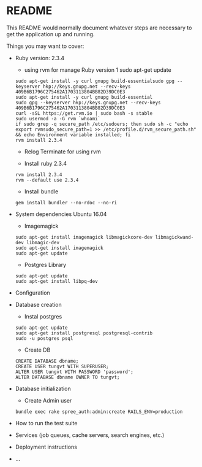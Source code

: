 # README

This README would normally document whatever steps are necessary to get the
application up and running.

Things you may want to cover:

* Ruby version: 2.3.4 
    - using rvm for manage Ruby version  1  sudo apt-get update
    ```
    sudo apt-get install -y curl gnupg build-essentialsudo gpg --keyserver hkp://keys.gnupg.net --recv-keys 409B6B1796C275462A1703113804BB82D39DC0E3
    sudo apt-get install -y curl gnupg build-essential
    sudo gpg --keyserver hkp://keys.gnupg.net --recv-keys 409B6B1796C275462A1703113804BB82D39DC0E3
    curl -sSL https://get.rvm.io | sudo bash -s stable
    sudo usermod -a -G rvm `whoami`
    if sudo grep -q secure_path /etc/sudoers; then sudo sh -c "echo export rvmsudo_secure_path=1 >> /etc/profile.d/rvm_secure_path.sh" && echo Environment variable installed; fi
   rvm install 2.3.4
   ```
   - Relog Terminate for using rvm 

   - Install ruby 2.3.4 
   ```
   rvm install 2.3.4
   rvm --default use 2.3.4
   ```
   - Install bundle
   ``` 
   gem install bundler --no-rdoc --no-ri
   ```

* System dependencies Ubuntu 16.04 
    - Imagemagick 
    ```
    sudo apt-get install imagemagick libmagickcore-dev libmagickwand-dev libmagic-dev
    sudo apt-get install imagemagick
    sudo apt-get update
    ```
    - Postgres Library
    ```
    sudo apt-get update
    sudo apt-get install libpq-dev
    ```
     
    
* Configuration

* Database creation
    - Instal postgres 
    ```
    sudo apt-get update
    sudo apt-get install postgresql postgresql-contrib
    sudo -u postgres psql
    ```
    - Create DB 
    ```
    CREATE DATABASE dbname;
    CREATE USER tungvt WITH SUPERUSER;
    ALTER USER tungvt WITH PASSWORD 'password';
    ALTER DATABASE dbname OWNER TO tungvt;
    ```

* Database initialization
    - Create Admin user 
    ```
    bundle exec rake spree_auth:admin:create RAILS_ENV=production
    ```

* How to run the test suite

* Services (job queues, cache servers, search engines, etc.)

* Deployment instructions

* ...
